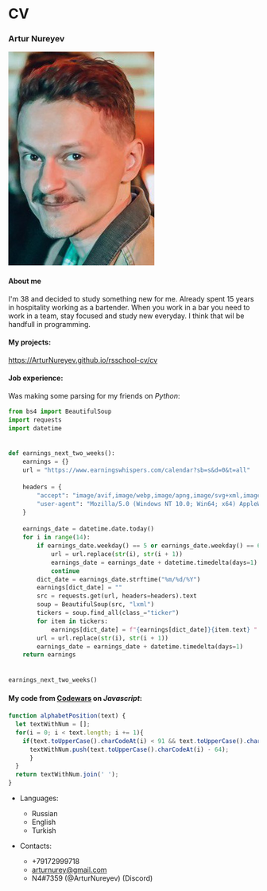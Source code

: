 # CV

### **Artur Nureyev**

![my photo](my_photo.png)

#### About me
I'm 38 and decided to study something new for me. Already spent 15 years in hospitality working as a bartender. When you work in a bar you need to work in a team, stay focused and study new everyday. I think that wil be handfull in programming.

#### My projects:
https://ArturNureyev.github.io/rsschool-cv/cv

#### Job experience:
Was making some parsing for my friends on *Python*:
```python
from bs4 import BeautifulSoup
import requests
import datetime


def earnings_next_two_weeks():
    earnings = {}
    url = "https://www.earningswhispers.com/calendar?sb=s&d=0&t=all"

    headers = {
        "accept": "image/avif,image/webp,image/apng,image/svg+xml,image/*,*/*;q=0.8",
        "user-agent": "Mozilla/5.0 (Windows NT 10.0; Win64; x64) AppleWebKit/537.36 (KHTML, like Gecko) Chrome/98.0.4758.82 Safari/537.36"
    }

    earnings_date = datetime.date.today()
    for i in range(14):
        if earnings_date.weekday() == 5 or earnings_date.weekday() == 6:
            url = url.replace(str(i), str(i + 1))
            earnings_date = earnings_date + datetime.timedelta(days=1)
            continue
        dict_date = earnings_date.strftime("%m/%d/%Y")
        earnings[dict_date] = ""
        src = requests.get(url, headers=headers).text
        soup = BeautifulSoup(src, "lxml")
        tickers = soup.find_all(class_="ticker")
        for item in tickers:
            earnings[dict_date] = f"{earnings[dict_date]}{item.text} "
        url = url.replace(str(i), str(i + 1))
        earnings_date = earnings_date + datetime.timedelta(days=1)
    return earnings


earnings_next_two_weeks()
```

#### My code from [Codewars](https://www.codewars.com/users/ArturNureyev) on *Javascript*:
```javascript
function alphabetPosition(text) {
  let textWithNum = [];
  for(i = 0; i < text.length; i += 1){
    if(text.toUpperCase().charCodeAt(i) < 91 && text.toUpperCase().charCodeAt(i) > 64){
      textWithNum.push(text.toUpperCase().charCodeAt(i) - 64);
      }
  }
  return textWithNum.join(' ');
}
```

* Languages:
    * Russian
    * English
    * Turkish

* Contacts:
    * +79172999718
    * arturnurey@gmail.com
    * N4#7359 (@ArturNureyev) (Discord)
